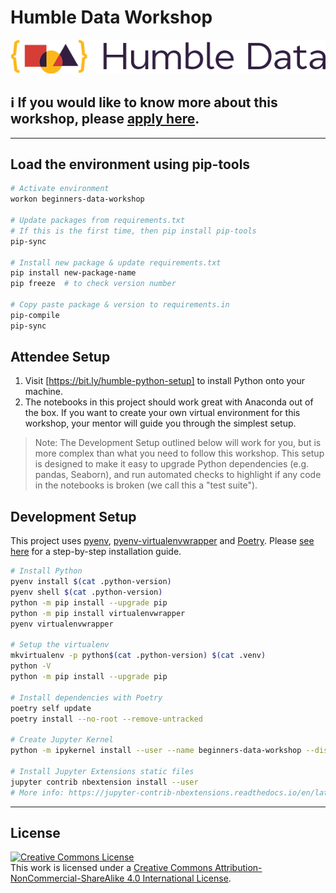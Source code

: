 # Humble Data Workshop

[![Humble Data Workshop](./media/humble-data-logo-transparent.png)](https://humbledata.org)

## ℹ️ If you would like to know more about this workshop, please [apply here](https://forms.gle/t5F6iXLsqeNszt3aA).

---

## Load the environment using pip-tools

```bash
# Activate environment
workon beginners-data-workshop

# Update packages from requirements.txt
# If this is the first time, then pip install pip-tools
pip-sync

# Install new package & update requirements.txt
pip install new-package-name
pip freeze  # to check version number

# Copy paste package & version to requirements.in
pip-compile
pip-sync
```

## Attendee Setup

1. Visit [https://bit.ly/humble-python-setup] to install Python onto your machine.
2. The notebooks in this project should work great with Anaconda out of the box. If you want to create your own virtual
   environment for this workshop, your mentor will guide you through the simplest setup.

> Note: The Development Setup outlined below will work for you, but is more complex than what you need to follow this
  workshop. This setup is designed to make it easy to upgrade Python dependencies (e.g. pandas, Seaborn), and run
  automated checks to highlight if any code in the notebooks is broken (we call this a "test suite").

## Development Setup

This project uses [pyenv](https://github.com/pyenv/pyenv), [pyenv-virtualenvwrapper](https://github.com/pyenv/pyenv-virtualenvwrapper)
and [Poetry](https://python-poetry.org/docs/). Please [see here](https://github.com/CoefficientSystems/coefficient-cookiecutter/blob/develop/%7B%7Bcookiecutter.repo_name%7D%7D/docs/getting_started.md) for a step-by-step installation guide.

```bash
# Install Python
pyenv install $(cat .python-version)
pyenv shell $(cat .python-version)
python -m pip install --upgrade pip
python -m pip install virtualenvwrapper
pyenv virtualenvwrapper

# Setup the virtualenv
mkvirtualenv -p python$(cat .python-version) $(cat .venv)
python -V
python -m pip install --upgrade pip

# Install dependencies with Poetry
poetry self update
poetry install --no-root --remove-untracked

# Create Jupyter Kernel
python -m ipykernel install --user --name beginners-data-workshop --display-name "Python (beginners-data-workshop)"

# Install Jupyter Extensions static files
jupyter contrib nbextension install --user
# More info: https://jupyter-contrib-nbextensions.readthedocs.io/en/latest/install.html
```

---

## License

<a rel="license" href="http://creativecommons.org/licenses/by-nc-sa/4.0/"><img alt="Creative Commons License" style="border-width:0" src="https://i.creativecommons.org/l/by-nc-sa/4.0/88x31.png" /></a><br />This work is licensed under a <a rel="license" href="http://creativecommons.org/licenses/by-nc-sa/4.0/">Creative Commons Attribution-NonCommercial-ShareAlike 4.0 International License</a>.
